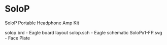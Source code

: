 SoloP
=====

SoloP Portable Headphone Amp Kit

solop.brd - Eagle board layout
solop.sch - Eagle schematic
SoloPx1-FP.svg - Face Plate
